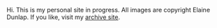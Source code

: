 Hi. This is my personal site in progress. All images are copyright Elaine Dunlap. If you like, visit my [archive site](http://design.elainedunlap.com). 
	